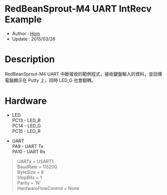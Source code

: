 RedBeanSprout-M4 UART IntRecv Example
========
* Author  : [Hom](http://about.me/Hom)
* Update  : 2015/03/26

Description
========
RedBeanSprout-M4 UART 中斷接收的範例程式，接收鍵盤輸入的資料，並回傳電腦顯示在 Putty 上，同時 LED_G 也會翻轉。

Hardware
========
* LED  
PC13 - LED_B  
PC14 - LED_G  
PC15 - LED_R  

* UART  
PA9  - UART Tx  
PA10 - UART Rx  
> UARTx = USART1  
> BaudRate = 115200  
> ByteSize = 8  
> StopBits = 1  
> Parity = 'N'  
> HardwareFlowControl = None  
